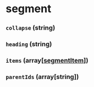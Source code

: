 # segment

### `collapse` (**string**)

### `heading` (**string**)

### `items` (**array[[segmentItem](./segment-item.md)]**)

### `parentIds` (**array[string]**)
